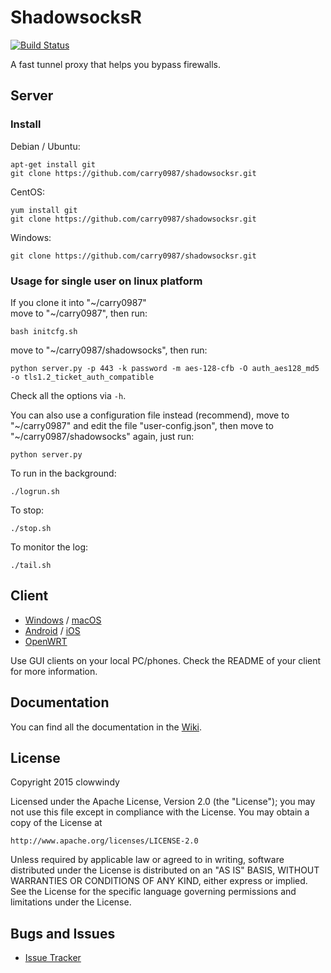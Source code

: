 ShadowsocksR
===========

[![Build Status]][Travis CI]

A fast tunnel proxy that helps you bypass firewalls.

Server
------

### Install

Debian / Ubuntu:

    apt-get install git
    git clone https://github.com/carry0987/shadowsocksr.git

CentOS:

    yum install git
    git clone https://github.com/carry0987/shadowsocksr.git

Windows:

    git clone https://github.com/carry0987/shadowsocksr.git

### Usage for single user on linux platform

If you clone it into "~/carry0987"  
move to "~/carry0987", then run:

    bash initcfg.sh

move to "~/carry0987/shadowsocks", then run:

    python server.py -p 443 -k password -m aes-128-cfb -O auth_aes128_md5 -o tls1.2_ticket_auth_compatible

Check all the options via `-h`.

You can also use a configuration file instead (recommend), move to "~/carry0987" and edit the file "user-config.json", then move to "~/carry0987/shadowsocks" again, just run:

    python server.py

To run in the background:

    ./logrun.sh

To stop:

    ./stop.sh

To monitor the log:

    ./tail.sh


Client
------

* [Windows] / [macOS]
* [Android] / [iOS]
* [OpenWRT]

Use GUI clients on your local PC/phones. Check the README of your client
for more information.

Documentation
-------------

You can find all the documentation in the [Wiki].

License
-------

Copyright 2015 clowwindy

Licensed under the Apache License, Version 2.0 (the "License"); you may
not use this file except in compliance with the License. You may obtain
a copy of the License at

    http://www.apache.org/licenses/LICENSE-2.0

Unless required by applicable law or agreed to in writing, software
distributed under the License is distributed on an "AS IS" BASIS, WITHOUT
WARRANTIES OR CONDITIONS OF ANY KIND, either express or implied. See the
License for the specific language governing permissions and limitations
under the License.

Bugs and Issues
----------------

* [Issue Tracker]



[Android]:           https://github.com/shadowsocksrr/shadowsocksr-android
[Build Status]:      https://travis-ci.org/shadowsocksrr/shadowsocksr.svg?branch=manyuser
[Debian sid]:        https://packages.debian.org/unstable/python/shadowsocks
[iOS]:               https://github.com/shadowsocks/shadowsocks-iOS/wiki/Help
[Issue Tracker]:     https://github.com/shadowsocksrr/shadowsocksr/issues?state=open
[OpenWRT]:           https://github.com/shadowsocks/openwrt-shadowsocks
[macOS]:             https://github.com/shadowsocksrr/ShadowsocksX-NG
[Travis CI]:         https://travis-ci.org/shadowsocksrr/shadowsocksr
[Windows]:           https://github.com/shadowsocksrr/shadowsocksr-csharp
[Wiki]:              https://github.com/breakwa11/shadowsocks-rss/wiki
